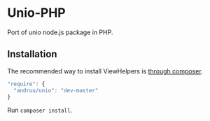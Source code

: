 Unio-PHP
===========

Port of unio node.js package in PHP.

## Installation

The recommended way to install ViewHelpers is [through composer](http://getcomposer.org/).

```javascript
"require": {
  "andruu/unio": "dev-master"
}
```

Run `composer install`.